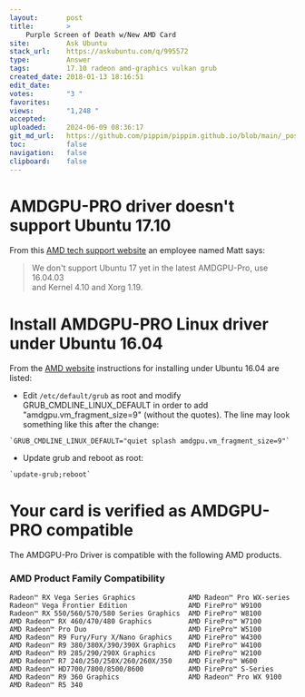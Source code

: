 ```yaml
---
layout:       post
title:        >
    Purple Screen of Death w/New AMD Card
site:         Ask Ubuntu
stack_url:    https://askubuntu.com/q/995572
type:         Answer
tags:         17.10 radeon amd-graphics vulkan grub
created_date: 2018-01-13 18:16:51
edit_date:    
votes:        "3 "
favorites:    
views:        "1,248 "
accepted:     
uploaded:     2024-06-09 08:36:17
git_md_url:   https://github.com/pippim/pippim.github.io/blob/main/_posts/2018/2018-01-13-Purple-Screen-of-Death-w_New-AMD-Card.md
toc:          false
navigation:   false
clipboard:    false
---
```


# AMDGPU-PRO driver doesn't support Ubuntu 17.10

From this [AMD tech support website][1] an employee named Matt says:

> We don't support Ubuntu 17 yet in the latest AMDGPU-Pro, use 16.04.03  
> and Kernel 4.10 and Xorg 1.19.  


# Install AMDGPU-PRO Linux driver under Ubuntu 16.04

From the [AMD website][2] instructions for installing under Ubuntu 16.04 are listed:

- Edit `/etc/default/grub` as root and modify GRUB_CMDLINE_LINUX_DEFAULT in order to add "amdgpu.vm_fragment_size=9" (without the quotes). The line may look something like this after the change:

``` 
`GRUB_CMDLINE_LINUX_DEFAULT="quiet splash amdgpu.vm_fragment_size=9"`
```
- Update grub and reboot as root:

``` 
`update-grub;reboot`
```

# Your card is verified as AMDGPU-PRO compatible

The AMDGPU-Pro Driver is compatible with the following AMD products.

### AMD Product Family Compatibility

``` 
Radeon™ RX Vega Series Graphics             AMD Radeon™ Pro WX-series
Radeon™ Vega Frontier Edition	            AMD FirePro™ W9100
Radeon™ RX 550/560/570/580 Series Graphics	AMD FirePro™ W8100
AMD Radeon™ RX 460/470/480 Graphics	        AMD FirePro™ W7100
AMD Radeon™ Pro Duo	                        AMD FirePro™ W5100
AMD Radeon™ R9 Fury/Fury X/Nano Graphics    AMD FirePro™ W4300
AMD Radeon™ R9 380/380X/390/390X Graphics	AMD FirePro™ W4100
AMD Radeon™ R9 285/290/290X Graphics        AMD FirePro™ W2100
AMD Radeon™ R7 240/250/250X/260/260X/350    AMD FirePro™ W600
AMD Radeon™ HD7700/7800/8500/8600           AMD FirePro™ S-Series
AMD Radeon™ R9 360 Graphics                 AMD Radeon™ Pro WX 9100
AMD Radeon™ R5 340
```

  [1]: https://community.amd.com/thread/221419
  [2]: http://support.amd.com/en-us/kb-articles/Pages/AMDGPU-PRO-Driver-for-Linux-Release-Notes.aspx
